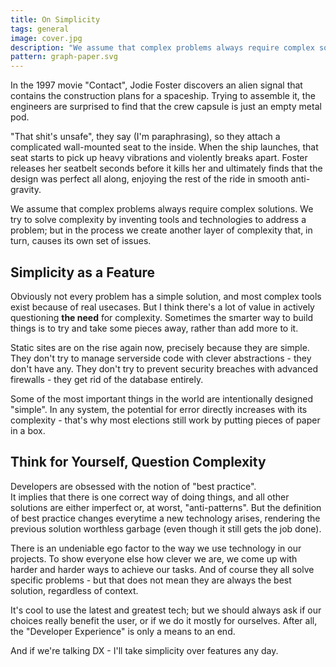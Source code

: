 ```yaml
---
title: On Simplicity
tags: general
image: cover.jpg
description: "We assume that complex problems always require complex solutions. But sometimes the smarter way to build things is to try and take some pieces away, rather than add more to it."
pattern: graph-paper.svg
---
```


<p class="lead">In the 1997 movie "Contact", Jodie Foster discovers an alien signal that contains the construction plans for a spaceship. Trying to assemble it, the engineers are surprised to find that the crew capsule is just an empty metal pod.</p>

"That shit's unsafe", they say (I'm paraphrasing), so they attach a complicated wall-mounted seat to the inside. When the ship launches, that seat starts to pick up heavy vibrations and violently breaks apart. Foster releases her seatbelt seconds before it kills her and ultimately finds that the design was perfect all along, enjoying the rest of the ride in smooth anti-gravity.

We assume that complex problems always require complex solutions. We try to solve complexity by inventing tools and technologies to address a problem; but in the process we create another layer of complexity that, in turn, causes its own set of issues.

## Simplicity as a Feature

Obviously not every problem has a simple solution, and most complex tools exist because of real usecases. But I think there's a lot of value in actively questioning __the need__ for complexity. Sometimes the smarter way to build things is to try and take some pieces away, rather than add more to it.

Static sites are on the rise again now, precisely because they are simple. They don't try to manage serverside code with clever abstractions - they don't have any. They don't try to prevent security breaches with advanced firewalls - they get rid of the database entirely.

Some of the most important things in the world are intentionally designed "simple". In any system, the potential for error directly increases with its complexity - that's why most elections still work by putting pieces of paper in a box. 

## Think for Yourself, Question Complexity

Developers are obsessed with the notion of "best practice".  
It implies that there is one correct way of doing things, and all other solutions are either imperfect or, at worst, "anti-patterns". But the definition of best practice changes everytime a new technology arises, rendering the previous solution worthless garbage (even though it still gets the job done).

There is an undeniable ego factor to the way we use technology in our projects. To show everyone else how clever we are, we come up with harder and harder ways to achieve our tasks. And of course they all solve specific problems - but that does not mean they are always the best solution, regardless of context.

It's cool to use the latest and greatest tech; but we should always ask if our choices really benefit the user, or if we do it mostly for ourselves. After all, the "Developer Experience" is only a means to an end.

And if we're talking DX - I'll take simplicity over features any day.